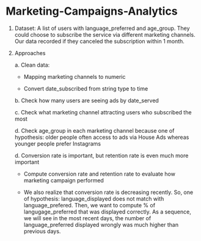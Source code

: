 # Marketing-Campaigns-Analytics

1. Dataset: A list of users with language_preferred and age_group. They could choose to subscribe the service via different marketing channels. Our data recorded if they canceled the subscription within 1 month. 

2. Approaches

    a. Clean data:
  
      - Mapping marketing channels to numeric
  
      - Convert date_subscribed from string type to time 

    b. Check how many users are seeing ads by date_served
  
     c. Check what marketing channel attracting users who subscribed the most
  
    d. Check age_group in each marketing channel because one of hypothesis: older people often access to ads via House Ads whereas younger people prefer Instagrams
  
    d. Conversion rate is important, but retention rate is even much more important 
  
     - Compute conversion rate and retention rate to evaluate how marketing campaign performed

     - We also realize that conversion rate is decreasing recently. So, one of hypothesis: language_displayed does not match with language_prefered. Then, we want to compute % of langugage_preferred that was displayed correctly. As a sequence, we will see in the most recent days, the number of language_preferred displayed wrongly was much higher than previous days.
